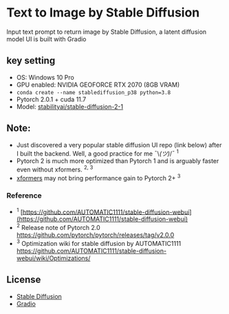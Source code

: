 # Text to Image by Stable Diffusion
Input text prompt to return image by Stable Diffusion, a latent diffusion model
UI is built with Gradio

## key setting
- OS: Windows 10 Pro
- GPU enabled: NVIDIA GEOFORCE RTX 2070 (8GB VRAM)
- ```conda create --name stablediffusion_p38 python=3.8```
- Pytorch 2.0.1 + cuda 11.7
- Model: [stabilityai/stable-diffusion-2-1](https://huggingface.co/stabilityai/stable-diffusion-2-1)
  
## Note:
- Just discovered a very popular stable diffusion UI repo (link below) after I built the backend. Well, a good practice for me  ¯\\_(ツ)_/¯ <sup>1</sup>
- Pytorch 2 is much more optimized than Pytorch 1 and is arguably faster even without xformers. <sup>2, 3</sup>
- [xformers](https://github.com/facebookresearch/xformers) may not bring performance gain to Pytorch 2+ <sup>3</sup>

### Reference
- <sup>1</sup> [https://github.com/AUTOMATIC1111/stable-diffusion-webui](https://github.com/AUTOMATIC1111/stable-diffusion-webui)
- <sup>2</sup> Release note of Pytorch 2.0 https://github.com/pytorch/pytorch/releases/tag/v2.0.0
- <sup>3</sup> Optimization wiki for stable diffusion by AUTOMATIC1111 https://github.com/AUTOMATIC1111/stable-diffusion-webui/wiki/Optimizations/

## License
- [Stable Diffusion](https://github.com/CompVis/stable-diffusion/blob/21f890f9da3cfbeaba8e2ac3c425ee9e998d5229/LICENSE) 
- [Gradio](https://github.com/gradio-app/gradio/blob/34f6b22efbfedfa569d452f3f99ed2e6593e3c21/LICENSE)

